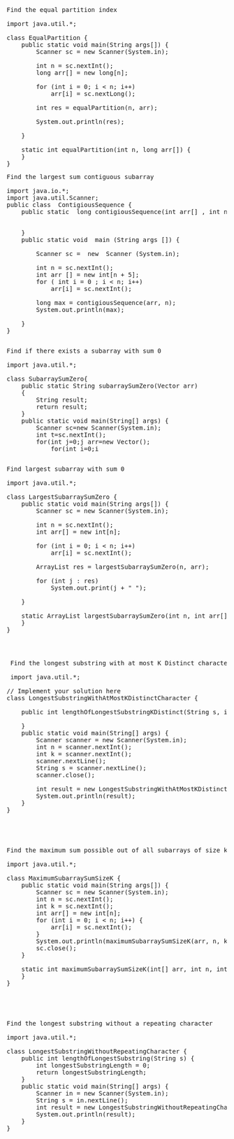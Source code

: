 <pre>
Find the equal partition index

import java.util.*;

class EqualPartition {
    public static void main(String args[]) {
        Scanner sc = new Scanner(System.in);

        int n = sc.nextInt();
        long arr[] = new long[n];

        for (int i = 0; i < n; i++)
            arr[i] = sc.nextLong();

        int res = equalPartition(n, arr);

        System.out.println(res);

    }

    static int equalPartition(int n, long arr[]) {
    }
}
</pre>
<pre>
Find the largest sum contiguous subarray

import java.io.*;
import java.util.Scanner;
public class  ContigiousSequence {
	public static  long contigiousSequence(int arr[] , int n) {


	}
	public static void  main (String args []) {

		Scanner sc =  new  Scanner (System.in);

		int n = sc.nextInt();
		int arr [] = new int[n + 5];
		for ( int i = 0 ; i < n; i++)
			arr[i] = sc.nextInt();

		long max = contigiousSequence(arr, n);
		System.out.println(max);

	}
}

</pre>
<pre>
Find if there exists a subarray with sum 0

import java.util.*;

class SubarraySumZero{
	public static String subarraySumZero(Vector<Integer> arr)
 	{
        String result;
        return result;
	}
	public static void main(String[] args) {
		Scanner sc=new Scanner(System.in);
		int t=sc.nextInt();
		for(int j=0;j<t;j++)
		{
			int n=sc.nextInt();
			Vector<Integer> arr=new Vector<Integer>();
			for(int i=0;i<n;i++)
			{
				arr.add(sc.nextInt());
			}
			System.out.println(subarraySumZero(arr));
		}

	}
}
</pre>
<pre>
Find largest subarray with sum 0

import java.util.*;

class LargestSubarraySumZero {
    public static void main(String args[]) {
        Scanner sc = new Scanner(System.in);

        int n = sc.nextInt();
        int arr[] = new int[n];

        for (int i = 0; i < n; i++)
            arr[i] = sc.nextInt();

        ArrayList<Integer> res = largestSubarraySumZero(n, arr);

        for (int j : res)
            System.out.print(j + " ");

    }

    static ArrayList<Integer> largestSubarraySumZero(int n, int arr[]) {
    }
}
</pre>
<pre>
 Find the longest substring with at most K Distinct characters

 import java.util.*;

// Implement your solution here
class LongestSubstringWithAtMostKDistinctCharacter {

    public int lengthOfLongestSubstringKDistinct(String s, int k) {

    }
    public static void main(String[] args) {
        Scanner scanner = new Scanner(System.in);
        int n = scanner.nextInt();
        int k = scanner.nextInt();
	    scanner.nextLine();
        String s = scanner.nextLine();
        scanner.close();

        int result = new LongestSubstringWithAtMostKDistinctCharacter().lengthOfLongestSubstringKDistinct(s,k);
        System.out.println(result);
    }
}

</pre>
<pre>
Find the maximum sum possible out of all subarrays of size k

import java.util.*;

class MaximumSubarraySumSizeK {
    public static void main(String args[]) {
        Scanner sc = new Scanner(System.in);
        int n = sc.nextInt();
        int k = sc.nextInt();
        int arr[] = new int[n];
        for (int i = 0; i < n; i++) {
            arr[i] = sc.nextInt();
        }
        System.out.println(maximumSubarraySumSizeK(arr, n, k));
        sc.close();
    }

    static int maximumSubarraySumSizeK(int[] arr, int n, int k) {
    }
}

</pre>
<pre>
Find the longest substring without a repeating character

import java.util.*;

class LongestSubstringWithoutRepeatingCharacter {
    public int lengthOfLongestSubstring(String s) {
        int longestSubstringLength = 0;
        return longestSubstringLength;
    }
    public static void main(String[] args) {
        Scanner in = new Scanner(System.in);
        String s = in.nextLine();
        int result = new LongestSubstringWithoutRepeatingCharacter().lengthOfLongestSubstring(s);
        System.out.println(result);
    }
}


</pre>